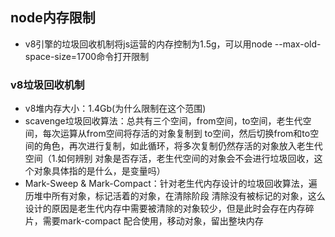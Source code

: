 ## node内存限制
- v8引擎的垃圾回收机制将js运营的内存控制为1.5g，可以用node --max-old-space-size=1700命令打开限制

### v8垃圾回收机制
- v8堆内存大小：1.4Gb(为什么限制在这个范围)
- scavenge垃圾回收算法：总共有三个空间，from空间，to空间，老生代空间，每次运算从from空间将存活的对象复制到
to空间，然后切换from和to空间的角色，再次进行复制，如此循环，将多次复制仍然存活的对象放入老生代空间（1.如何辨别
对象是否存活，老生代空间的对象会不会进行垃圾回收，这个对象具体指的是什么，是变量吗）
- Mark-Sweep & Mark-Compact：针对老生代内存设计的垃圾回收算法，遍历堆中所有对象，标记活着的对象，在清除阶段
清除没有被标记的对象，这么设计的原因是老生代内存中需要被清除的对象较少，但是此时会存在内存碎片，需要mark-compact
配合使用，移动对象，留出整块内存
